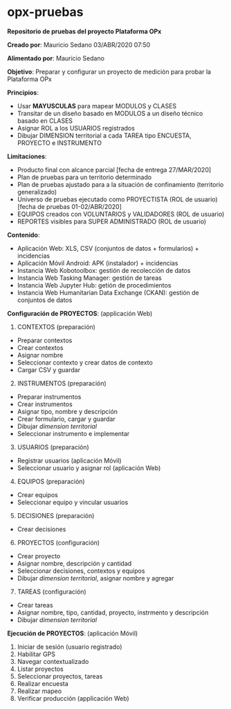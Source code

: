 # opx-pruebas
**Repositorio de pruebas del proyecto Plataforma OPx**

**Creado por**: Mauricio Sedano 03/ABR/2020 07:50

**Alimentado por**: Mauricio Sedano

**Objetivo**: Preparar y configurar un proyecto de medición para probar la Plataforma OPx 


**Principios**:

- Usar **MAYUSCULAS** para mapear MODULOS y CLASES
- Transitar de un diseño basado en MODULOS a un diseño técnico basado en CLASES
- Asignar ROL a los USUARIOS registrados
- Dibujar DIMENSION territorial a cada TAREA tipo ENCUESTA, PROYECTO e INSTRUMENTO

**Limitaciones**:

- Producto final con alcance parcial [fecha de entrega 27/MAR/2020]
- Plan de pruebas para un territorio determinado
- Plan de pruebas ajustado para a la situación de confinamiento (territorio generalizado)
- Universo de pruebas ejecutado como PROYECTISTA (ROL de usuario)[fecha de pruebas 01-02/ABR/2020]
- EQUIPOS creados con VOLUNTARIOS y VALIDADORES (ROL de usuario)
- REPORTES visibles para SUPER ADMINISTRADO (ROL de usuario)


**Contenido**:

- Aplicación Web: XLS, CSV (conjuntos de datos + formularios) + incidencias
- Aplicación Móvil Android: APK (instalador) + incidencias
- Instancia Web Kobotoolbox: gestión de recolección de datos
- Instancia Web Tasking Manager: gestión de tareas
- Instancia Web Jupyter Hub: getión de procedimientos
- Instancia Web Humanitarian Data Exchange (CKAN): gestión de conjuntos de datos

**Configuración de PROYECTOS**: (applicación Web)

1. CONTEXTOS (preparación)
- Preparar contextos
- Crear contextos
- Asignar nombre
- Seleccionar contexto y crear datos de contexto
- Cargar CSV y guardar

2. INSTRUMENTOS (preparación)
- Preparar instrumentos
- Crear instrumentos
- Asignar tipo, nombre y descripción
- Crear formulario, cargar y guardar
- Dibujar *dimension territorial*
- Seleccionar instrumento e implementar

3. USUARIOS (preparación)
- Registrar usuarios (aplicación Móvil)
- Seleccionar usuario y asignar rol (aplicación Web)

4. EQUIPOS (preparación)
- Crear equipos
- Seleccionar equipo y vincular usuarios

5. DECISIONES (preparación)
- Crear decisiones

6. PROYECTOS (configuración)
- Crear proyecto
- Asignar nombre, descripción y cantidad
- Seleccionar decisiones, contextos y equipos
- Dibujar *dimension territorial*, asignar nombre y agregar

7. TAREAS (configuración)
- Crear tareas
- Asignar nombre, tipo, cantidad, proyecto, instrmento y descripción
- Dibujar *dimension territorial*

**Ejecución de PROYECTOS**: (aplicación Móvil)

1. Iniciar de sesión (usuario registrado)
2. Habilitar GPS 
3. Navegar contextualizado
4. Listar proyectos
5. Seleccionar proyectos, tareas
6. Realizar encuesta
7. Realizar mapeo
8. Verificar producción (applicación Web)
